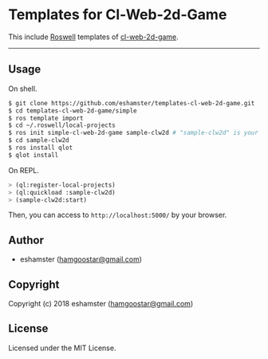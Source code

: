 # Templates for Cl-Web-2d-Game

This include [Roswell](https://github.com/snmsts/roswell) templates of [cl-web-2d-game](https://github.com/eshamster/cl-web-2d-game).

----

## Usage

On shell.

```bash
$ git clone https://github.com/eshamster/templates-cl-web-2d-game.git
$ cd templates-cl-web-2d-game/simple
$ ros template import
$ cd ~/.roswell/local-projects
$ ros init simple-cl-web-2d-game sample-clw2d # "sample-clw2d" is your project name
$ cd sample-clw2d
$ ros install qlot
$ qlot install
```

On REPL.

```lisp
> (ql:register-local-projects)
> (ql:quickload :sample-clw2d)
> (sample-clw2d:start)
```

Then, you can access to `http://localhost:5000/` by your browser.

## Author

* eshamster (hamgoostar@gmail.com)

## Copyright

Copyright (c) 2018 eshamster (hamgoostar@gmail.com)

## License

Licensed under the MIT License.
